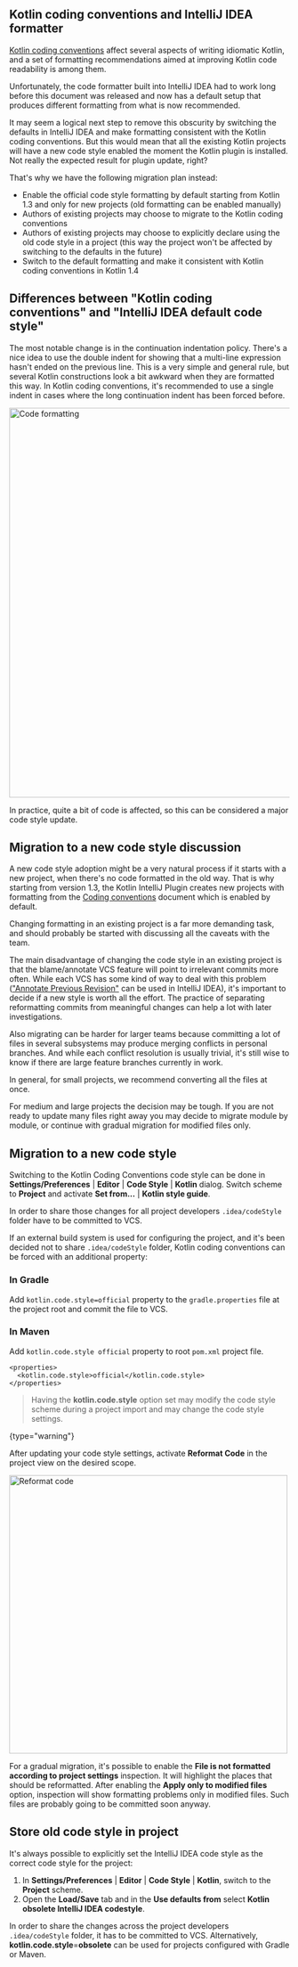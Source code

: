 [//]: # (title: Migrate to Kotlin code style)

## Kotlin coding conventions and IntelliJ IDEA formatter

[Kotlin coding conventions](coding-conventions.md) affect several aspects of writing idiomatic Kotlin, and a set of
formatting recommendations aimed at improving Kotlin code readability is among them. 

Unfortunately, the code formatter built into IntelliJ IDEA had to work long before this document was released and now
has a default setup that produces different formatting from what is now recommended.

It may seem a logical next step to remove this obscurity by switching the defaults in IntelliJ IDEA and make formatting
consistent with the Kotlin coding conventions. But this would mean that all the existing Kotlin projects will have a new
code style enabled the moment the Kotlin plugin is installed. Not really the expected result for plugin update, right? 

That's why we have the following migration plan instead:

* Enable the official code style formatting by default starting from Kotlin 1.3 and only for new projects (old formatting
can be enabled manually)
* Authors of existing projects may choose to migrate to the Kotlin coding conventions
* Authors of existing projects may choose to explicitly declare using the old code style in a project (this way the project
won't be affected by switching to the defaults in the future)
* Switch to the default formatting and make it consistent with Kotlin coding conventions in Kotlin 1.4

## Differences between "Kotlin coding conventions" and "IntelliJ IDEA default code style"

The most notable change is in the continuation indentation policy. There's a nice idea to use the double indent for showing
that a multi-line expression hasn't ended on the previous line. This is a very simple and general rule, but several Kotlin
constructions look a bit awkward when they are formatted this way. In Kotlin coding conventions, it's recommended to use
a single indent in cases where the long continuation indent has been forced before.

<img src="code-formatting-diff.png" alt="Code formatting" width="700"/>

In practice, quite a bit of code is affected, so this can be considered a major code style update.

## Migration to a new code style discussion

A new code style adoption might be a very natural process if it starts with a new project, when there's no code formatted
in the old way. That is why starting from version 1.3, the Kotlin IntelliJ Plugin creates new projects with formatting from
the [Coding conventions](coding-conventions.md) document which is enabled by default.

Changing formatting in an existing project is a far more demanding task, and should probably be started with discussing
all the caveats with the team.

The main disadvantage of changing the code style in an existing project is that the blame/annotate VCS feature will point
to irrelevant commits more often. While each VCS has some kind of way to deal with this problem
(["Annotate Previous Revision"](https://www.jetbrains.com/help/idea/investigate-changes.html) can be used in IntelliJ IDEA),
it's important to decide if a new style is worth all the effort. The practice of separating reformatting commits from
meaningful changes can help a lot with later investigations. 

Also migrating can be harder for larger teams because committing a lot of files in several subsystems may produce merging
conflicts in personal branches. And while each conflict resolution is usually trivial, it's still wise to know if there are
large feature branches currently in work.

In general, for small projects, we recommend converting all the files at once.

For medium and large projects the decision may be tough. If you are not ready to update many files right away you may
decide to migrate module by module, or continue with gradual migration for modified files only.

## Migration to a new code style

Switching to the Kotlin Coding Conventions code style can be done in **Settings/Preferences** | **Editor** | **Code Style** | **Kotlin**
dialog. Switch scheme to **Project** and activate **Set from...** | **Kotlin style guide**.

In order to share those changes for all project developers `.idea/codeStyle` folder have to be committed to VCS.

If an external build system is used for configuring the project, and it's been decided not to share `.idea/codeStyle` folder,
Kotlin coding conventions can be forced with an additional property:

### In Gradle

Add `kotlin.code.style=official` property to the `gradle.properties` file at the project root and commit the file to VCS. 

### In Maven

Add `kotlin.code.style official` property to root `pom.xml` project file. 

```
<properties>
  <kotlin.code.style>official</kotlin.code.style>
</properties>
```

>Having the **kotlin.code.style** option set may modify the code style scheme during a project import and may change
>the code style settings.
>
{type="warning"}

After updating your code style settings, activate **Reformat Code** in the project view on the desired scope.

<img src="reformat-code.png" alt="Reformat code" width="500"/>

For a gradual migration, it's possible to enable the **File is not formatted according to project settings** inspection.
It will highlight the places that should be reformatted. After enabling the **Apply only to modified files** option,
inspection will show formatting problems only in modified files. Such files are probably going to be committed soon anyway.

## Store old code style in project

It's always possible to explicitly set the IntelliJ IDEA code style as the correct code style for the project:

1. In **Settings/Preferences** | **Editor** | **Code Style** | **Kotlin**, switch to the **Project** scheme.
2. Open the **Load/Save** tab and in the **Use defaults from** select **Kotlin obsolete IntelliJ IDEA codestyle**.

In order to share the changes across the project developers `.idea/codeStyle` folder, it has to be committed to VCS.
Alternatively, **kotlin.code.style**=**obsolete** can be used for projects configured with Gradle or Maven.
